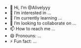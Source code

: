 - 👋 Hi, I’m @Alivelyyy
- 👀 I’m interested in ...
- 🌱 I’m currently learning ...
- 💞️ I’m looking to collaborate on ...
- 📫 How to reach me ...
- 😄 Pronouns: ...
- ⚡ Fun fact: ...

<!---
Alivelyyy/Alivelyyy is a ✨ special ✨ repository because its `README.md` (this file) appears on your GitHub profile.
You can click the Preview link to take a look at your changes.
--->
